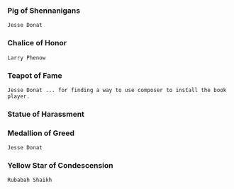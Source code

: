 ### Pig of Shennanigans ###
	Jesse Donat

### Chalice of Honor ###
	Larry Phenow

### Teapot of Fame ###
	Jesse Donat ... for finding a way to use composer to install the book player.

### Statue of Harassment ###

### Medallion of Greed ###
	Jesse Donat

### Yellow Star of Condescension ###
	Rubabah Shaikh



